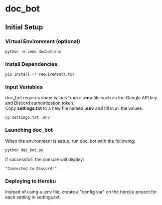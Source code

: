 # doc_bot

## Initial Setup

### Virtual Environment (optional)
    python -m venv docbot-env

### Install Dependencies
    pip install -r requirements.txt

### Input Variables
doc_bot requires some values from a **.env** file such as the Google API key and Discord authentication token.  
Copy **settings.txt** to a new file named **.env** and fill in all the values.

    cp settings.txt .env
    
### Launching doc_bot
When the environment is setup, run doc_bot with the following:

    python doc_bot.py

If successfull, the console will display:

    "Connected to Discord!"

### Deploying to Heroku
Instead of using a .env file, create a "config var" on the heroku project for each setting in settings.txt.